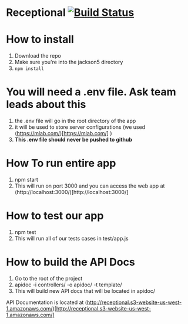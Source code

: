 # Receptional [![Build Status](https://codeship.com/projects/411647d0-c246-0133-543e-66aebc4c133d/status?branch=master)](https://codeship.com/projects/411647d0-c246-0133-543e-66aebc4c133d/status?branch=master)

# How to install
1. Download the repo
2. Make sure you're into the jackson5 directory 
3. `npm install`


# You will need a .env file. Ask team leads about this
1. the .env file will go in the root directory of the app
2. it will be used to store server configurations (we used (https://mlab.com/)[https://mlab.com/] )
3. __This .env file should never be pushed to github__

# How To run entire app 
1. npm start
2. This will run on port 3000 and you can access the web app at (http://localhost:3000/)[http://localhost:3000/]

# How to test our app
1. npm test
2. This will run all of our tests cases in test/app.js

# How to build the API Docs
1. Go to the root of the project
2. apidoc -i controllers/ -o apidoc/ -t template/ 
3. This will build new API docs that will be located in apidoc/

API Documentation is located at (http://receptional.s3-website-us-west-1.amazonaws.com/)[http://receptional.s3-website-us-west-1.amazonaws.com/]
